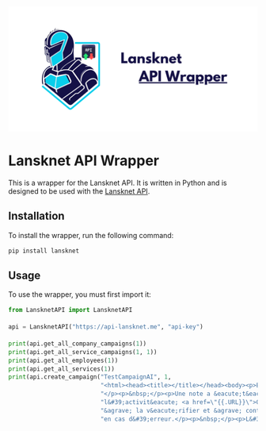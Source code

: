 ![Lansknet Wrapper API](doc/banner.png)
# Lansknet API Wrapper

This is a wrapper for the Lansknet API. It is written in Python and is designed to be used with the [Lansknet API](https://api-lansknet.me).

## Installation

To install the wrapper, run the following command:

```bash
pip install lansknet
```

## Usage

To use the wrapper, you must first import it:

```python
from LansknetAPI import LansknetAPI

api = LansknetAPI("https://api-lansknet.me", "api-key")

print(api.get_all_company_campaigns(1))
print(api.get_all_service_campaigns(1, 1))
print(api.get_all_employees(1))
print(api.get_all_services(1))
print(api.create_campaign("TestCampaignAI", 1,
                          "<html><head><title></title></head><body><p>Bonjour {{.FirstName}} {{.LastName}},"
                          "</p><p>&nbsp;</p><p>Une note a &eacute;t&eacute; ajout&eacute;e &agrave; "
                          "l&#39;activit&eacute; <a href=\"{{.URL}}\">Quiz</a> de type CUS -Network</p><p>Pensez "
                          "&agrave; la v&eacute;rifier et &agrave; contacter la personne vous ayant corrig&eacute;e "
                          "en cas d&#39;erreur.</p><p>&nbsp;</p><p>L&#39;intranet</p></body></html>"))


```
